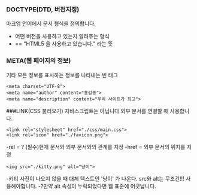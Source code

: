### DOCTYPE(DTD, 버전지정)
마크업 언어에서 문서 형식을 정의합니다.
- 어떤 버전을 사용하고 있는지 알려주는 형식
- <!DOCTYPE html> == "HTML5 을 사용하고 있습니다." 라는 뜻

### META(웹 페이지의 정보)
기타 모든 정보를 표시하는 정보를 나타내는 빈 태그

```
<meta charset="UTF-8">
<meta name="author" content="홍길동">
<meta name="description" content="우리 사이트가 최고">
```

###LINK(CSS 불러오기) 자바스크립트는 아닙니다
외부 문서를 연결할 때 사용합니다.

```
<link rel="stylesheet" href="./css/main.css">
<link rel="icon" href="./favicon.png">
```

-rel = ? (필수)현재 문서와 외부 문서와의 관계를 지정 
-href = 외부 문서의 위치를 지정

```
<img src="./kitty.png" alt="냥이">
```
-키티 사진이 나오지 않을 때 대체 텍스트인 '냥이' 가 나온다. src와 alt는 무조건!!! 사용해야합니다. 
-?만약 alt 속성이 누락되었다면 웹 표준에 어긋납니다.

